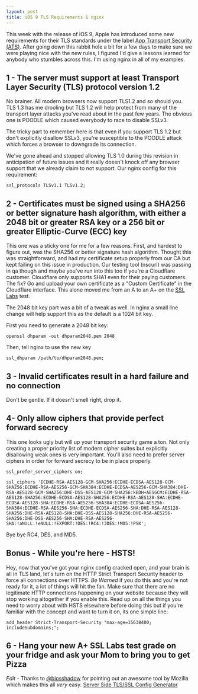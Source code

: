 ```yaml
---
layout: post
title: iOS 9 TLS Requirements & nginx
---
```


This week with the release of iOS 9, Apple has introduced some new requirements for their TLS standards under the label [App Transport Security (ATS)](https://developer.apple.com/library/prerelease/ios/technotes/App-Transport-Security-Technote/). After going down this rabbit hole a bit for a few days to make sure we were playing nice with the new rules, I figured I'd give a lessons learned for anybody who stumbles across this. I'm using nginx in all of my examples.

## 1 - The server must support at least Transport Layer Security (TLS) protocol version 1.2
No brainer. All modern browsers now support TLS1.2 and so should you. TLS 1.3 has me drooling but TLS 1.2 will help protect from many of the transport layer attacks you've read about in the past few years. The obvious one is POODLE which caused everybody to race to disable SSLv3.

The tricky part to remember here is that even if you support TLS 1.2 but don't explicitly disallow SSLv3, you're susceptible to the POODLE attack which forces a browser to downgrade its connection.

We've gone ahead and stopped allowing TLS 1.0 during this revision in anticipation of future issues and it really doesn't knock off any browser support that we already claim to not support. Our nginx config for this requirement:

```
ssl_protocols TLSv1.1 TLSv1.2;
```

## 2 - Certificates must be signed using a SHA256 or better signature hash algorithm, with either a 2048 bit or greater RSA key or a 256 bit or greater Elliptic-Curve (ECC) key
This one was a sticky one for me for a few reasons. First, and hardest to figure out, was the SHA256 or better signature hash algorithm. Thought this was straightforward, and had my certificate setup properly from our CA but kept failing on this issue in production. Our testing tool (nscurl) was passing in qa though and maybe you've run into this too if you're a Cloudflare customer. Cloudflare only supports SHA1 even for their paying customers. The fix? Go and upload your own certificate as a "Custom Certificate" in the Cloudflare interface. This alone moved me from an A to an A+ on the [SSL Labs](https://www.ssllabs.com/ssltest/) test.

The 2048 bit key part was a bit of a tweak as well. In nginx a small line change will help support this as the default is a 1024 bit key.

First you need to generate a 2048 bit key:

```
openssl dhparam -out dhparam2048.pem 2048
```

Then, tell nginx to use the new key

```
ssl_dhparam /path/to/dhparam2048.pem;
```

## 3 - Invalid certificates result in a hard failure and no connection
Don't be gentle. If it doesn't smell right, drop it.

## 4- Only allow ciphers that provide perfect forward secrecy
This one looks ugly but will up your transport security game a ton. Not only creating a proper priority list of modern cipher suites but explicitly disallowing weak ones is very important. You'll also need to prefer server ciphers in order for forward secrecy to be in place properly.

```
ssl_prefer_server_ciphers on;

ssl_ciphers 'ECDHE-RSA-AES128-GCM-SHA256:ECDHE-ECDSA-AES128-GCM-SHA256:ECDHE-RSA-AES256-GCM-SHA384:ECDHE-ECDSA-AES256-GCM-SHA384:DHE-RSA-AES128-GCM-SHA256:DHE-DSS-AES128-GCM-SHA256:kEDH+AESGCM:ECDHE-RSA-AES128-SHA256:ECDHE-ECDSA-AES128-SHA256:ECDHE-RSA-AES128-SHA:ECDHE-ECDSA-AES128-SHA:ECDHE-RSA-AES256-SHA384:ECDHE-ECDSA-AES256-SHA384:ECDHE-RSA-AES256-SHA:ECDHE-ECDSA-AES256-SHA:DHE-RSA-AES128-SHA256:DHE-RSA-AES128-SHA:DHE-DSS-AES128-SHA256:DHE-RSA-AES256-SHA256:DHE-DSS-AES256-SHA:DHE-RSA-AES256-SHA:!aNULL:!eNULL:!EXPORT:!DES:!RC4:!3DES:!MD5:!PSK';
```
Bye bye RC4, DES, and MD5.

## Bonus - While you're here - HSTS!
Hey, now that you've got your nginx config cracked open, and your brain is all in TLS land, let's turn on the HTTP Strict Transport Security header to force all connections over HTTPS. *Be Warned* if you do this and you're not ready for it, a lot of things will hit the fan. Make sure that there are no legitimate HTTP connections happening on your website because they will stop working altogether if you enable this.
Read up on all the things you need to worry about with HSTS elsewhere before doing this but if you're familiar with the concept and want to turn it on, its one simple line:

```
add_header Strict-Transport-Security "max-age=15638400; includeSubdomains;";
```

## 6 - Hang your new A+ SSL Labs test grade on your fridge and ask your Mom to bring you to get Pizza

*Edit* - Thanks to [@biosshadow](https://twitter.com/biosshadow) for pointing out an awesome tool by Mozilla which makes this all *very* easy. [Server Side TLS/SSL Config Generator](https://mozilla.github.io/server-side-tls/ssl-config-generator/)
